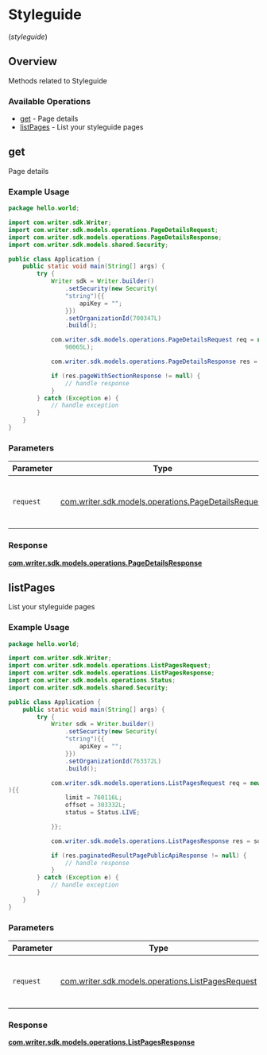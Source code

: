 # Styleguide
(*styleguide*)

## Overview

Methods related to Styleguide

### Available Operations

* [get](#get) - Page details
* [listPages](#listpages) - List your styleguide pages

## get

Page details

### Example Usage

```java
package hello.world;

import com.writer.sdk.Writer;
import com.writer.sdk.models.operations.PageDetailsRequest;
import com.writer.sdk.models.operations.PageDetailsResponse;
import com.writer.sdk.models.shared.Security;

public class Application {
    public static void main(String[] args) {
        try {
            Writer sdk = Writer.builder()
                .setSecurity(new Security(
                "string"){{
                    apiKey = "";
                }})
                .setOrganizationId(700347L)
                .build();

            com.writer.sdk.models.operations.PageDetailsRequest req = new PageDetailsRequest(
                90065L);

            com.writer.sdk.models.operations.PageDetailsResponse res = sdk.styleguide.get(req);

            if (res.pageWithSectionResponse != null) {
                // handle response
            }
        } catch (Exception e) {
            // handle exception
        }
    }
}
```

### Parameters

| Parameter                                                                                            | Type                                                                                                 | Required                                                                                             | Description                                                                                          |
| ---------------------------------------------------------------------------------------------------- | ---------------------------------------------------------------------------------------------------- | ---------------------------------------------------------------------------------------------------- | ---------------------------------------------------------------------------------------------------- |
| `request`                                                                                            | [com.writer.sdk.models.operations.PageDetailsRequest](../../models/operations/PageDetailsRequest.md) | :heavy_check_mark:                                                                                   | The request object to use for the request.                                                           |


### Response

**[com.writer.sdk.models.operations.PageDetailsResponse](../../models/operations/PageDetailsResponse.md)**


## listPages

List your styleguide pages

### Example Usage

```java
package hello.world;

import com.writer.sdk.Writer;
import com.writer.sdk.models.operations.ListPagesRequest;
import com.writer.sdk.models.operations.ListPagesResponse;
import com.writer.sdk.models.operations.Status;
import com.writer.sdk.models.shared.Security;

public class Application {
    public static void main(String[] args) {
        try {
            Writer sdk = Writer.builder()
                .setSecurity(new Security(
                "string"){{
                    apiKey = "";
                }})
                .setOrganizationId(763372L)
                .build();

            com.writer.sdk.models.operations.ListPagesRequest req = new ListPagesRequest(
){{
                limit = 760116L;
                offset = 303332L;
                status = Status.LIVE;

            }};

            com.writer.sdk.models.operations.ListPagesResponse res = sdk.styleguide.listPages(req);

            if (res.paginatedResultPagePublicApiResponse != null) {
                // handle response
            }
        } catch (Exception e) {
            // handle exception
        }
    }
}
```

### Parameters

| Parameter                                                                                        | Type                                                                                             | Required                                                                                         | Description                                                                                      |
| ------------------------------------------------------------------------------------------------ | ------------------------------------------------------------------------------------------------ | ------------------------------------------------------------------------------------------------ | ------------------------------------------------------------------------------------------------ |
| `request`                                                                                        | [com.writer.sdk.models.operations.ListPagesRequest](../../models/operations/ListPagesRequest.md) | :heavy_check_mark:                                                                               | The request object to use for the request.                                                       |


### Response

**[com.writer.sdk.models.operations.ListPagesResponse](../../models/operations/ListPagesResponse.md)**


